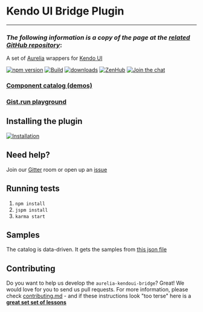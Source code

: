 # Kendo UI Bridge Plugin

***

### _The following information is a copy of the page at the [related GitHub repository](https://github.com/aurelia-ui-toolkits/aurelia-kendoui-bridge/blob/master/README.md)_:

A set of [Aurelia](http://aurelia.io) wrappers for [Kendo UI](http://www.telerik.com/kendo-ui)

[![npm version](https://badge.fury.io/js/aurelia-kendoui-bridge.svg)](https://www.npmjs.com/package/aurelia-kendoui-bridge)
[![Build](https://travis-ci.org/aurelia-ui-toolkits/aurelia-kendoui-bridge.svg)](https://travis-ci.org/aurelia-ui-toolkits/aurelia-kendoui-bridge)
[![downloads](https://img.shields.io/npm/dt/aurelia-kendoui-bridge.svg)](http://npm-stat.com/charts.html?package=aurelia-kendoui-bridge)
[![ZenHub](https://raw.githubusercontent.com/ZenHubIO/support/master/zenhub-badge.png)](https://zenhub.io)
[![Join the chat](https://badges.gitter.im/Join%20Chat.svg)](https://gitter.im/adriatic/Aurelia-KendoUI?utm_source=badge&utm_medium=badge&utm_campaign=pr-badge&utm_content=badge)

### [Component catalog (demos)](http://aurelia-ui-toolkits.github.io/demo-kendo/)

### [Gist.run playground](https://gist.run/?id=809bf843b45efdf8589179f88fd1e507)

## Installing the plugin
[![Installation](http://dabuttonfactory.com/button.png?t=Installation+instructions&f=Calibri-Bold&ts=18&tc=fff&tshs=1&tshc=000&hp=20&vp=8&c=5&bgt=gradient&bgc=3d85c6&ebgc=073763)](http://aurelia-ui-toolkits.github.io/demo-kendo/#/installation)

## Need help?

Join our [Gitter](https://gitter.im/adriatic/Aurelia-KendoUI) room or open up an [issue](https://github.com/aurelia-ui-toolkits/aurelia-kendoui-bridge/issues)

## Running tests
1. `npm install`
2. `jspm install`
3. `karma start`

## Samples
The catalog is data-driven. It gets the samples from [this json file](https://github.com/aurelia-ui-toolkits/aurelia-kendoui-samples/blob/gh-pages/samples.json)

## Contributing
Do you want to help us develop the `aurelia-kendoui-bridge`? Great! We would love for you to send us pull requests. For more information, please check [contributing.md](https://github.com/aurelia-ui-toolkits/aurelia-kendoui-bridge/blob/master/CONTRIBUTING.md) - and if these instructions look "too terse" here is a **[great set set of lessons](https://egghead.io/series/how-to-contribute-to-an-open-source-project-on-github)**
